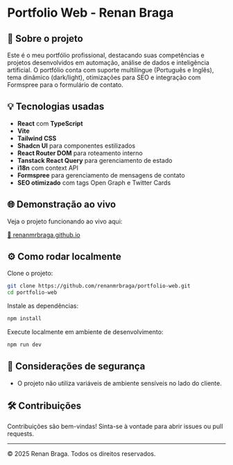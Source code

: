 
# Portfolio Web - Renan Braga

## 📌 Sobre o projeto

Este é o meu portfólio profissional, destacando suas competências e projetos desenvolvidos em automação, análise de dados e inteligência artificial. O portfólio conta com suporte multilíngue (Português e Inglês), tema dinâmico (dark/light), otimizações para SEO e integração com Formspree para o formulário de contato.

## 💡 Tecnologias usadas

- **React** com **TypeScript**
- **Vite**
- **Tailwind CSS**
- **Shadcn UI** para componentes estilizados
- **React Router DOM** para roteamento interno
- **Tanstack React Query** para gerenciamento de estado
- **i18n** com context API
- **Formspree** para gerenciamento de mensagens de contato
- **SEO otimizado** com tags Open Graph e Twitter Cards

## 🌐 Demonstração ao vivo

Veja o projeto funcionando ao vivo aqui:

[🔗 renanmrbraga.github.io](https://renanmrbraga.github.io/)

## ⚙️ Como rodar localmente

Clone o projeto:

```bash
git clone https://github.com/renanmrbraga/portfolio-web.git
cd portfolio-web
```

Instale as dependências:

```bash
npm install
```

Execute localmente em ambiente de desenvolvimento:

```bash
npm run dev
```

## 🔐 Considerações de segurança

- O projeto não utiliza variáveis de ambiente sensíveis no lado do cliente.

## 🛠️ Contribuições

Contribuições são bem-vindas! Sinta-se à vontade para abrir issues ou pull requests.

---

© 2025 Renan Braga. Todos os direitos reservados.
